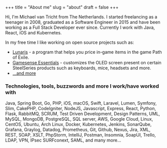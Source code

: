 +++
title = "About me"
slug = "about"
draft = false
+++

Hi, I'm Michael van Tricht from The Netherlands. I started freelancing as a teenager in 2008, graduated as a Software Engineer in 2015 and have been working as a Full Stack Developer ever since. Currently I work with Java, React, iOS and Kubernetes.

In my free time I like working on open source projects such as:

- [Lunaris](https://github.com/mtricht/lunaris) - a program that helps you price in-game items in the game Path of Exile.
- [Gamesense Essentials](https://github.com/mtricht/gamesense-essentials) - customizes the OLED screen present on certain SteelSeries products such as keyboards, mice, headsets and more.
- [...and more](https://github.com/mtricht)

### Technologies, tools, buzzwords and more I work/have worked with
 Java, Spring Boot, Go, PHP, iOS, macOS, Swift, Laravel, Lumen, Symfony, Slim, CakePHP, CodeIgniter, NodeJS, Javascript, Express, React, 
 Python, Flask, RabbitMQ, SCRUM, Test Driven Development, Design Patterns, UML, MySQL, MongoDB, PostgreSQL, SQL server, AWS, Google Cloud, 
 Linux, CentOS, Ubuntu, Arch Linux, Docker, Kubernetes, Jenkins, SonarQube, Grafana, Graylog, Datadog, Prometheus, Git, Github, 
 Nexus, Jira, XML, REST, SOAP, XSLT, PhpStorm, IntelliJ, Postman, Insomnia, SoapUI, Trello, LDAP, VPN, IPsec
 SURFconext, SAML, and many more...
